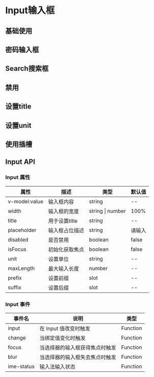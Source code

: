 <script setup>
import demo from './demo.vue'
import PassWord from './password.vue'
import Search from './search.vue'
import Disabled from './disabled.vue'
import TitleDemo from './title.vue'
import Unit from './unit.vue'
import Slots from './slots.vue'

</script>

# Input输入框

## 基础使用

<Preview comp-name="Input" demo-name="demo">
  <demo />
</Preview>

## 密码输入框

<Preview comp-name="Input" demo-name="password">
  <PassWord />
</Preview>

## Search搜索框

<Preview comp-name="Input" demo-name="search">
  <Search />
</Preview>

## 禁用

<Preview comp-name="Input" demo-name="disabled">
  <Disabled />
</Preview>

## 设置title

<Preview comp-name="Input" demo-name="title">
  <TitleDemo />
</Preview>

## 设置unit

<Preview comp-name="Input" demo-name="unit">
  <Unit />
</Preview>

## 使用插槽

<Preview comp-name="Input" demo-name="slots">
  <Slots/>  
</Preview>

## Input API

### Input 属性

| 属性          | 描述           | 类型             | 默认值 |
| ------------- | -------------- | ---------------- | ------ |
| v-model:value | 输入框内容     | string           | --     |
| width         | 输入框的宽度   | string \| number | 100%   |
| title         | 用于设置title  | string           | --     |
| placeholder   | 输入框占位描述 | string           | 请输入 |
| disabled      | 是否禁用       | boolean          | false  |
| isFocus       | 初始化获取焦点 | boolean          | false  |
| unit          | 设置单位       | string           | --     |
| maxLength     | 最大输入长度   | number           | --     |
| prefix        | 设置前缀       | slot             | --     |
| suffix        | 设置后缀       | slot             | --     |

### Input 事件

| 事件名     | 说明                           | 类型              |
| ---------- | ------------------------------ | ----------------- |
| input      | 在 Input 值改变时触发          | Function          |
| change     | 当绑定值变化时触发             | Function          |
| focus      | 当选择器的输入框获得焦点时触发 | Function          |
| blur       | 当选择器的输入框失去焦点时触发 | Function          |
| ime-status | 输入法输入状态                 | Function<boolean> |
